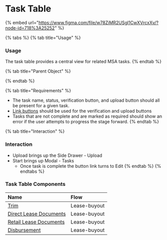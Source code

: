 # Task Table

{% embed url="https://www.figma.com/file/w78ZiMR2USgl1CwXVrcxXv/?node-id=718%3A25252" %}

{% tabs %}
{% tab title="Usage" %}
### Usage

The task table provides a central view for related MSA tasks.
{% endtab %}

{% tab title="Parent Object" %}

{% endtab %}

{% tab title="Requirements" %}
* The task name, status, verification button, and upload button should all be present for a given task.
* [Link buttons](../../button/link-button.md) should be used for the verification and upload buttons
* Tasks that are not complete and are marked as required should show an error if the user attempts to progress the stage forward.
{% endtab %}

{% tab title="Interaction" %}
### Interaction

* Upload brings up the Side Drawer - Upload
* Start brings up Modal - Tasks
  * Once task is complete the button link turns to Edit
{% endtab %}
{% endtabs %}

### Task Table Components

| Name | Flow |
| :--- | :--- |
| [Trim](trim.md) | Lease-buyout |
| [Direct Lease Documents](direct-lease-documents.md) | Lease-buyout |
| [Retail Lease Documents](retail-lease-documents.md) | Lease-buyout |
| [Disbursement](disbursement.md) | Lease-buyout |

